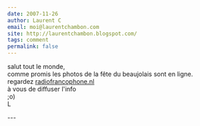 ```yaml
---
date: 2007-11-26
author: Laurent C
email: moi@laurentchambon.com
site: http://laurentchambon.blogspot.com/
tags: comment
permalink: false
---
```


<p>
salut tout le monde,<br/>
comme promis les photos de la fête du beaujolais sont en ligne.<br/>
regardez <a href="http://www.radiofrancophone.nl/">radiofrancophone.nl</a><br/>
à vous de diffuser l'info<br/>
;o)<br/>
L
</p>
---
